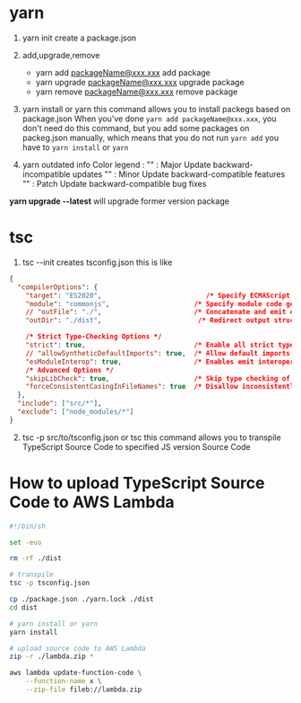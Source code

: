 # yarn
1. yarn init
create a package.json

2. add,upgrade,remove
    * yarn add packageName@xxx.xxx
    add package
    * yarn upgrade packageName@xxx.xxx 
    upgrade package
    * yarn remove packageName@xxx.xxx
    remove package

3. yarn install or yarn
    this command allows you to install packegs based on package.json
    When you've done `yarn add packageName@xxx.xxx`, you don't need do this command,
    but you add some packages on packeg.json manually, which means that you do not run `yarn add`
    you have to `yarn install` or `yarn`
   

4. yarn outdated
info Color legend : 
 "<red>"    : Major Update backward-incompatible updates 
 "<yellow>" : Minor Update backward-compatible features 
 "<green>"  : Patch Update backward-compatible bug fixes

**yarn upgrade --latest** will upgrade former version package

# tsc
1. tsc --init
creates tsconfig.json
this is like

```json
{
  "compilerOptions": {
    "target": "ES2020",                          /* Specify ECMAScript target version: 'ES3' (default), 'ES5', 'ES2015', 'ES2016', 'ES2017', 'ES2018', 'ES2019', 'ES2020', or 'ESNEXT'. */
    "module": "commonjs",                     /* Specify module code generation: 'none', 'commonjs', 'amd', 'system', 
    // "outFile": "./",                       /* Concatenate and emit output to single file. */
    "outDir": "./dist",                        /* Redirect output structure to the directory. */

    /* Strict Type-Checking Options */
    "strict": true,                           /* Enable all strict type-checking options. */
    // "allowSyntheticDefaultImports": true,  /* Allow default imports from modules with no default export. This does not
    "esModuleInterop": true,                  /* Enables emit interoperability between CommonJS and ES Modules via 
    /* Advanced Options */
    "skipLibCheck": true,                     /* Skip type checking of declaration files. */
    "forceConsistentCasingInFileNames": true  /* Disallow inconsistently-cased references to the same file. */
  },
  "include": ["src/*"],
  "exclude": ["node_modules/*"]
}
```

2. tsc -p src/to/tsconfig.json or tsc
this command allows you to transpile TypeScript Source Code to specified JS version Source Code


# How to upload TypeScript Source Code to AWS Lambda

```bash
#!/bin/sh

set -euo 

rm -rf ./dist

# transpile
tsc -p tsconfig.json

cp ./package.json ./yarn.lock ./dist
cd dist

# yarn install or yarn
yarn install

# upload source code to AWS Lambda
zip -r ./lambda.zip *

aws lambda update-function-code \
    --function-name x \
    --zip-file fileb://lambda.zip
```